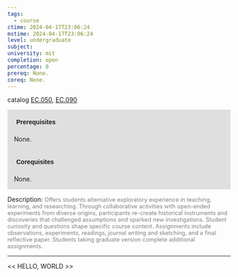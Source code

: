 ```yaml
---
tags:
  - course
ctime: 2024-04-17T23:06:24
mstime: 2024-04-17T23:06:24
level: undergraduate
subject: 
university: mit
completion: open
percentage: 0
prereq: None.
coreq: None.
---
```


catalog [EC.050](http://student.mit.edu/catalog/mECa.html#EC.050), [EC.090](http://student.mit.edu/catalog/mECa.html#EC.090)

<span style="display: block; padding: 15px; background-color: rgb(100, 100, 100, 0.2);"><font id="m_prereq3857_0" style="display: block; font-family: Arial, sans-serif; font-weight: bold; padding: 5px">Prerequisites</font><br><span id="prereq3857_0">None.</span></span>
<span style="display: block; padding: 15px; background-color: rgb(100, 100, 100, 0.2);"><font id="m_coreq3857_0" style="display: block; font-family: Arial, sans-serif; font-weight: bold; padding: 5px">Corequisites</font><br><span id="coreq3857_0">None.</span></span>

<font style="">Description:</font>
<font style="color: grey; font-size: 0.8rem;">Offers students alternative exploratory experience in teaching, learning, and researching. Through collaborative activities with open-ended experiments from diverse origins, participants re-create historical instruments and discoveries that challenged assumptions and sparked new investigations. Student curiosity and questions shape specific course content. Assignments include observations, experiments, readings, journal writing and sketching, and a final reflective paper. Students taking graduate version complete additional assignments.</font>



---

<< HELLO, WORLD >>
